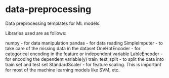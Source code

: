 # data-preprocessing
Data preprocessing templates for ML models.

Libraries used are as follows:

numpy - for data manipulation
pandas - for data reading
SimpleImputer - to take care of the missing data in the dataset
OneHotEncoder - for categorical encoding in the feature or independent variable
LableEncoder - for encoding the dependent variable(y)
train_test_split - to split the data into train set and test set
StandardScaler - for feature scaling. This is important for most of the machine learning models like SVM, etc.

